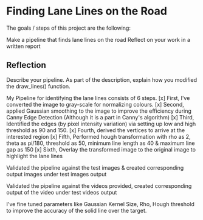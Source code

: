# Finding Lane Lines on the Road

The goals / steps of this project are the following:

Make a pipeline that finds lane lines on the road Reflect on your work in a written report

## Reflection

Describe your pipeline. As part of the description, explain how you modified the draw_lines() function.

My Pipeline for identifying the lane lines consists of 6 steps. 
[x] First, I've converted the image to gray-scale for normalizing colours.
[x] Second, applied Gaussian smoothing to the image to improve the efficiency during Canny Edge Detection (Although it is a part in Canny's algorithm) 
[x] Third, Identified the edges (by pixel intensity variation) via setting up low and high threshold as 90 and 150. 
[x] Fourth, derived the vertices to arrive at the interested region 
[x] Fifth, Performed hough transformation with rho as 2, theta as pi/180, threshold as 50, minimum line length as 40 & maximum line gap as 150 
[x] Sixth, Overlay the transformed image to the original image to highlight the lane lines

Validated the pipeline against the test images & created corresponding output images under test images output

Validated the pipeline against the videos provided, created corresponding output of the video under test videos output

I've fine tuned parameters like Gaussian Kernel Size, Rho, Hough threshold to improve the accuracy of the solid line over the target.
